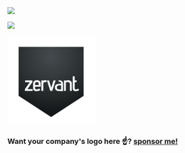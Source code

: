 <a href="https://vercel.com?utm_source=smakosh"><img src="https://github.com/smakosh/smakosh/blob/master/vercel.svg" width="200px" /></a>

<a href="https://www.gemography.com?utm_source=smakosh"><img src="https://github.com/smakosh/smakosh/blob/master/gemography.svg" width="200px" /></a>

<a href="https://zervant.com/?utm_source=smakosh"><img src="https://github.com/smakosh/smakosh/blob/master/zervant_logo.png" width="200px" /></a>

### Want your company's logo here ☝️? [sponsor me!](https://github.com/sponsors/smakosh)
